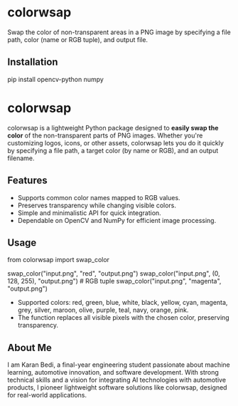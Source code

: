 # colorwsap

Swap the color of non-transparent areas in a PNG image by specifying a file path, color (name or RGB tuple), and output file.

## Installation

pip install opencv-python numpy

# colorwsap

colorwsap is a lightweight Python package designed to **easily swap the color** of the non-transparent parts of PNG images. Whether you're customizing logos, icons, or other assets, colorwsap lets you do it quickly by specifying a file path, a target color (by name or RGB), and an output filename.

## Features
- Supports common color names mapped to RGB values.
- Preserves transparency while changing visible colors.
- Simple and minimalistic API for quick integration.
- Dependable on OpenCV and NumPy for efficient image processing.

## Usage
from colorwsap import swap_color

swap_color("input.png", "red", "output.png")
swap_color("input.png", (0, 128, 255), "output.png") # RGB tuple
swap_color("input.png", "magenta", "output.png")


- Supported colors: red, green, blue, white, black, yellow, cyan, magenta, grey, silver, maroon, olive, purple, teal, navy, orange, pink.
- The function replaces all visible pixels with the chosen color, preserving transparency.


## About Me

I am Karan Bedi, a final-year engineering student passionate about machine learning, automotive innovation, and software development. With strong technical skills and a vision for integrating AI technologies with automotive products, I pioneer lightweight software solutions like colorwsap, designed for real-world applications.
